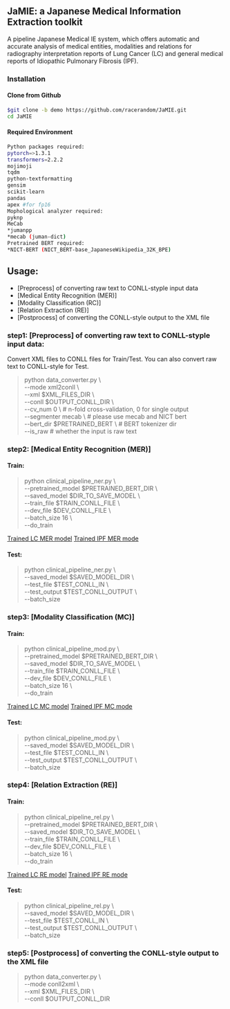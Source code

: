 ## JaMIE: a Japanese Medical Information Extraction toolkit
A pipeline Japanese Medical IE system, which offers automatic and accurate analysis of medical entities, modalities and relations for radiography interpretation reports of Lung Cancer (LC) and general medical reports of Idiopathic Pulmonary Fibrosis (IPF).

### Installation

#### Clone from Github

```bash
$git clone -b demo https://github.com/racerandom/JaMIE.git
cd JaMIE
```

#### Required Environment
```bash
Python packages required:
pytorch=>1.3.1
transformers=2.2.2
mojimoji
tqdm
python-textformatting
gensim
scikit-learn
pandas
apex #for fp16
Mophological analyzer required:
pyknp
MeCab
*jumanpp
*mecab (juman-dict)
Pretrained BERT required:
*NICT-BERT (NICT_BERT-base_JapaneseWikipedia_32K_BPE)
```

## Usage: 

* [Preprocess] of converting raw text to CONLL-styple input data
* [Medical Entity Recognition (MER)] 
* [Modality Classification (RC)] 
* [Relation Extraction (RE)] 
* [Postprocess] of converting the CONLL-style output to the XML file

### step1: [Preprocess] of converting raw text to CONLL-styple input data:

Convert XML files to CONLL files for Train/Test. You can also convert raw text to CONLL-style for Test.

> python data_converter.py \ \
>    --mode xml2conll \ \
>    --xml $XML_FILES_DIR \ \
>    --conll $OUTPUT_CONLL_DIR \ \
>    --cv_num 0 \ # n-fold cross-validation, 0 for single output\
>    --segmenter mecab \ # please use mecab and NICT bert\
>    --bert_dir $PRETRAINED_BERT \ # BERT tokenizer dir\
>    --is_raw  # whether the input is raw text    

### step2: [Medical Entity Recognition (MER)]

#### Train:

> python clinical_pipeline_ner.py \ \
> --pretrained_model $PRETRAINED_BERT_DIR \ \
> --saved_model $DIR_TO_SAVE_MODEL \ \
> --train_file $TRAIN_CONLL_FILE \ \
> --dev_file $DEV_CONLL_FILE \ \
> --batch_size 16 \ \
> --do_train 

<a href="drive.google.com" target="_top">Trained LC MER model<a>
<a href="drive.google.com" target="_top">Trained IPF MER mode<a>

#### Test:

> python clinical_pipeline_ner.py \ \
> --saved_model $SAVED_MODEL_DIR \ \
> --test_file $TEST_CONLL_IN \ \
> --test_output $TEST_CONLL_OUTPUT \ \
> --batch_size  


### step3: [Modality Classification (MC)]

#### Train:

> python clinical_pipeline_mod.py \ \
> --pretrained_model $PRETRAINED_BERT_DIR \ \
> --saved_model $DIR_TO_SAVE_MODEL \ \
> --train_file $TRAIN_CONLL_FILE \ \
> --dev_file $DEV_CONLL_FILE \ \
> --batch_size 16 \ \
> --do_train 

<a href="drive.google.com" target="_top">Trained LC MC model<a>
<a href="drive.google.com" target="_top">Trained IPF MC mode<a>

#### Test:

> python clinical_pipeline_mod.py \ \
> --saved_model $SAVED_MODEL_DIR \ \
> --test_file $TEST_CONLL_IN \ \
> --test_output $TEST_CONLL_OUTPUT \ \
> --batch_size  

### step4: [Relation Extraction (RE)]

#### Train:

> python clinical_pipeline_rel.py \ \
> --pretrained_model $PRETRAINED_BERT_DIR \ \
> --saved_model $DIR_TO_SAVE_MODEL \ \
> --train_file $TRAIN_CONLL_FILE \ \
> --dev_file $DEV_CONLL_FILE \ \
> --batch_size 16 \ \
> --do_train 

<a href="drive.google.com" target="_top">Trained LC RE model<a>
<a href="drive.google.com" target="_top">Trained IPF RE mode<a>

#### Test:

> python clinical_pipeline_rel.py \ \
> --saved_model $SAVED_MODEL_DIR \ \
> --test_file $TEST_CONLL_IN \ \
> --test_output $TEST_CONLL_OUTPUT \ \
> --batch_size

### step5: [Postprocess] of converting the CONLL-style output to the XML file
> python data_converter.py \ \
>    --mode conll2xml \ \
>    --xml $XML_FILES_DIR \ \
>    --conll $OUTPUT_CONLL_DIR 







